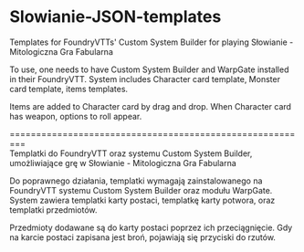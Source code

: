 # Slowianie-JSON-templates
Templates for FoundryVTTs' Custom System Builder for playing Słowianie - Mitologiczna Gra Fabularna

To use, one needs to have Custom System Builder and WarpGate installed in their FoundryVTT.
System includes Character card template, Monster card template, items templates.

Items are added to Character card by drag and drop. When Character card has weapon, options to roll appear.

=========================================================
</br>
Templatki do FoundryVTT oraz systemu Custom System Builder, umożliwiające grę w Słowianie - Mitologiczna Gra Fabularna

Do poprawnego działania, templatki wymagają zainstalowanego na FoundryVTT systemu Custom System Builder oraz modułu WarpGate.
System zawiera templatki karty postaci, templatkę karty potwora, oraz templatki przedmiotów.

Przedmioty dodawane są do karty postaci poprzez ich przeciągnięcie. Gdy na karcie postaci zapisana jest broń, pojawiają się
przyciski do rzutów.
